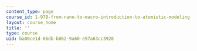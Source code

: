 ```yaml
---
content_type: page
course_id: 1-978-from-nano-to-macro-introduction-to-atomistic-modeling-techniques-january-iap-2007
layout: course_home
title: ''
type: course
uid: ba00ce1d-66db-b062-9a60-e97a63cc3928
---
```

